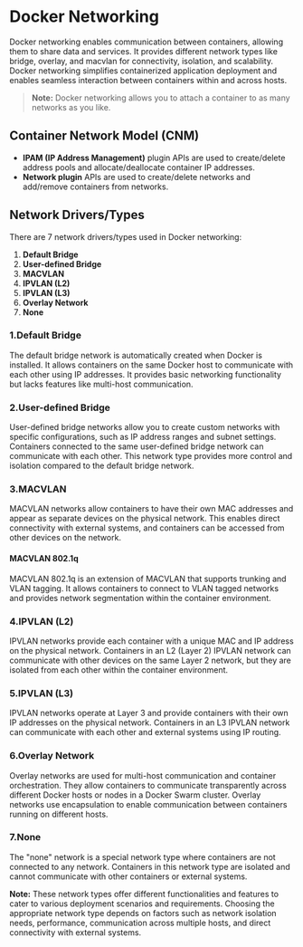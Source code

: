 # Docker Networking

Docker networking enables communication between containers, allowing them to share data and services. 
It provides different network types like bridge, overlay, and macvlan for connectivity, isolation, and 
scalability. Docker networking simplifies containerized application deployment and enables seamless 
interaction between containers within and across hosts.

> **Note:** Docker networking allows you to attach a container to as many networks as you like.

## Container Network Model (CNM)

- **IPAM (IP Address Management)** plugin APIs are used to create/delete address pools and allocate/deallocate container IP addresses.
- **Network plugin** APIs are used to create/delete networks and add/remove containers from networks.

## Network Drivers/Types

There are 7 network drivers/types used in Docker networking:

1. **Default Bridge**
2. **User-defined Bridge**
3. **MACVLAN**
4. **IPVLAN (L2)**
5. **IPVLAN (L3)**
6. **Overlay Network**
7. **None**

### 1.Default Bridge

The default bridge network is automatically created when Docker is installed. It allows containers on the same Docker host to communicate with each other using IP addresses. It provides basic networking functionality but lacks features like multi-host communication.

### 2.User-defined Bridge

User-defined bridge networks allow you to create custom networks with specific configurations, such as IP address ranges and subnet settings. Containers connected to the same user-defined bridge network can communicate with each other. This network type provides more control and isolation compared to the default bridge network.

### 3.MACVLAN

MACVLAN networks allow containers to have their own MAC addresses and appear as separate devices on the physical network. This enables direct connectivity with external systems, and containers can be accessed from other devices on the network.

#### MACVLAN 802.1q

MACVLAN 802.1q is an extension of MACVLAN that supports trunking and VLAN tagging. It allows containers to connect to VLAN tagged networks and provides network segmentation within the container environment.

### 4.IPVLAN (L2)

IPVLAN networks provide each container with a unique MAC and IP address on the physical network. Containers in an L2 (Layer 2) IPVLAN network can communicate with other devices on the same Layer 2 network, but they are isolated from each other within the container environment.

### 5.IPVLAN (L3)

IPVLAN networks operate at Layer 3 and provide containers with their own IP addresses on the physical network. Containers in an L3 IPVLAN network can communicate with each other and external systems using IP routing.

### 6.Overlay Network

Overlay networks are used for multi-host communication and container orchestration. They allow containers to communicate transparently across different Docker hosts or nodes in a Docker Swarm cluster. Overlay networks use encapsulation to enable communication between containers running on different hosts.

### 7.None

The "none" network is a special network type where containers are not connected to any network. Containers in this network type are isolated and cannot communicate with other containers or external systems.

**Note:**
These network types offer different functionalities and features to cater to various deployment scenarios 
and requirements. Choosing the appropriate network type depends on factors such as network isolation needs, 
performance, communication across multiple hosts, and direct connectivity with external systems.
